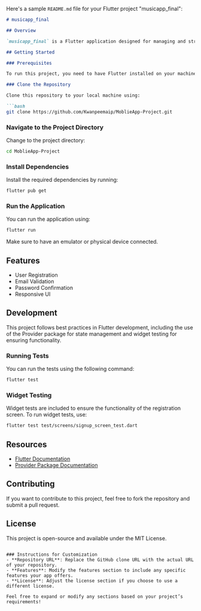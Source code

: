 Here's a sample `README.md` file for your Flutter project "musicapp_final":

```markdown
# musicapp_final

## Overview

`musicapp_final` is a Flutter application designed for managing and streaming music. This project serves as a template for building mobile applications using Flutter and the Provider package for state management.

## Getting Started

### Prerequisites

To run this project, you need to have Flutter installed on your machine. Follow the instructions on the [Flutter installation guide](https://flutter.dev/docs/get-started/install) to set up Flutter.

### Clone the Repository

Clone this repository to your local machine using:

```bash
git clone https://github.com/Kwanpeemaip/MoblieApp-Project.git
```

### Navigate to the Project Directory

Change to the project directory:

```bash
cd MoblieApp-Project
```

### Install Dependencies

Install the required dependencies by running:

```bash
flutter pub get
```

### Run the Application

You can run the application using:

```bash
flutter run
```

Make sure to have an emulator or physical device connected.

## Features

- User Registration
- Email Validation
- Password Confirmation
- Responsive UI

## Development

This project follows best practices in Flutter development, including the use of the Provider package for state management and widget testing for ensuring functionality.

### Running Tests

You can run the tests using the following command:

```bash
flutter test
```

### Widget Testing

Widget tests are included to ensure the functionality of the registration screen. To run widget tests, use:

```bash
flutter test test/screens/signup_screen_test.dart
```

## Resources

- [Flutter Documentation](https://docs.flutter.dev/)
- [Provider Package Documentation](https://pub.dev/packages/provider)

## Contributing

If you want to contribute to this project, feel free to fork the repository and submit a pull request.

## License

This project is open-source and available under the MIT License.
```

### Instructions for Customization
- **Repository URL**: Replace the GitHub clone URL with the actual URL of your repository.
- **Features**: Modify the features section to include any specific features your app offers.
- **License**: Adjust the license section if you choose to use a different license. 

Feel free to expand or modify any sections based on your project’s requirements!